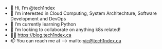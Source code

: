 - 👋 Hi, I’m @tech1ndex
- 👀 I’m interested in Cloud Computing, System Architechture, Software Development and DevOps
- 🐍 I’m currently learning Python
- 💞️ I’m looking to collaborate on anything k8s related!
- 👨‍💻 https://blog.tech1ndex.ca
- 📫 You can reach me at --> mailto:vic@tech1ndex.ca


<!---
tech1ndex/tech1ndex is a ✨ special ✨ repository because its `README.md` (this file) appears on your GitHub profile.
You can click the Preview link to take a look at your changes.
--->
